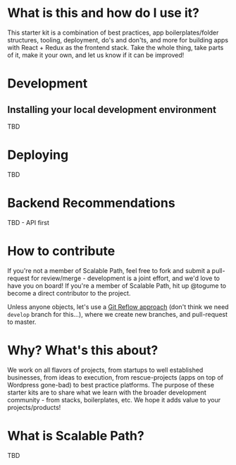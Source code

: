 # What is this and how do I use it?
This starter kit is a combination of best practices, app boilerplates/folder structures, tooling, deployment, do's and don'ts, and more for building apps with React + Redux as the frontend stack. Take the whole thing, take parts of it, make it your own, and let us know if it can be improved!

# Development
## Installing your local development environment
TBD

# Deploying
TBD

# Backend Recommendations
TBD - API first

# How to contribute
If you're not a member of Scalable Path, feel free to fork and submit a pull-request for review/merge - development is a joint effort, and we'd love to have you on board! If you're a member of Scalable Path, hit up @togume to become a direct contributor to the project.

Unless anyone objects, let's use a [Git Reflow approach](https://github.com/reenhanced/gitreflow) (don't think we need `develop` branch for this...), where we create new branches, and pull-request to master.

# Why? What's this about?
We work on all flavors of projects, from startups to well established businesses, from ideas to execution, from rescue-projects (apps on top of Wordpress gone-bad) to best practice platforms. The purpose of these starter kits are to share what we learn with the broader development community - from stacks, boilerplates, etc. We hope it adds value to your projects/products!

# What is Scalable Path?
TBD
